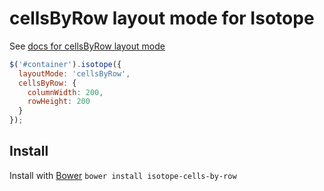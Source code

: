 # cellsByRow layout mode for Isotope

See [docs for cellsByRow layout mode](http://isotope.metafizzy.co/layout-modes/cellsbyrow.html)

``` js
$('#container').isotope({
  layoutMode: 'cellsByRow',
  cellsByRow: {
    columnWidth: 200,
    rowHeight: 200
  }
});
```

## Install

Install with [Bower](http://bower.io) `bower install isotope-cells-by-row`
